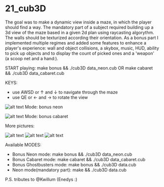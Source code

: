 # 21_cub3D

The goal was to make a dynamic view inside a maze, in which the player should find a way. The mandatory part of a subject required building up a 3d view of the maze based in a given 2d plan using raycasting algorythm. The walls should be texturized according their orientation.
As a bonus part I implemented multiple regimes and added some features to enhance a player's experience: wall and object collisions, a skybox, music, HUD, ability to pick up objects and to display the count of picked ones and a 'weapon' (a scoop net and a hand:). 

START playing:
make bonus && ./cub3D data_neon.cub     OR     make cabaret && ./cub3D data_cabaret.cub

KEYS:
- use AWSD or ↑ and ↓ to navigate through the maze
- use QE or ← and → to rotate the view



![alt text](rendered_scenes/neon1.png)
Mode: bonus neon

![alt text](rendered_scenes/fire1.png)
Mode: bonus cabaret

More pictures:

![alt text](rendered_scenes/fire2.png)
![alt text](rendered_scenes/ghost1.png)
![alt text](rendered_scenes/neon2.png)


Available MODES:
- Bonus Neon mode:            make bonus && ./cub3D data_neon.cub
- Bonus Cabaret mode:         make cabaret && ./cub3D data_cabaret.cub
- Bonus Ghostbusters mode:    make bonus && ./cub3D data.cub
- Neon mode(mandatory part):  make && ./cub3D data.cub

P.S. tributes to @Kwillum (Enedys :)
